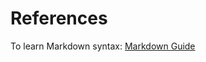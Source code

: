 

# References 

To learn Markdown syntax: [Markdown Guide](https://www.markdownguide.org/basic-syntax/)